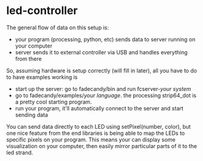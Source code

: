 # led-controller
The general flow of data on this setup is:
- your program (processing, python, etc) sends data to server running on your computer
- server sends it to external controller via USB and handles everything from there

So, assuming hardware is setup correctly (will fill in later), all you have to do to have examples working is
- start up the server: go to fadecandy/bin and run fcserver-*your system*
- go to fadecandy/examples/*your language*. the processing strip64_dot is a pretty cool starting program.
- run your program, it'll automatically connect to the server and start sending data

You can send data directly to each LED using setPixel(number, color), but one nice feature from the end libraries is being able to map the LEDs to specific pixels on your program. This means your can display some visualization on your computer, then easily mirror particular parts of it to the led strand.
